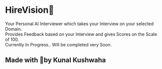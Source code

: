 # HireVision🏢
Your Personal AI Interviewer which takes your Interview on your selected Domain.<br>
Provides Feedback based on your Interview and gives Scores on the Scale of 100.<br>
Currently In Progress.. Will be completed very Soon.


## Made with 💖by Kunal Kushwaha